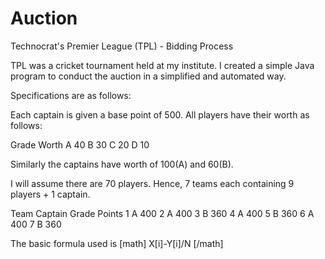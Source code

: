 Auction
=======

Technocrat's Premier League (TPL) - Bidding Process

TPL was a cricket tournament held at my institute. I created a simple Java program to conduct the auction in a simplified and automated way. 

Specifications are as follows:

Each captain is given a base point of 500. All players have their worth as follows:

Grade   Worth
A       40
B       30
C       20
D       10

Similarly the captains have worth of 100(A) and 60(B).

I will assume there are 70 players. Hence, 7 teams each containing 9 players + 1 captain.

Team  Captain Grade Points
1	A	400
2	A	400
3	B	360
4	A	400
5	B	360
6	A	400
7	B	360

The basic formula used is [math] X[i]-Y[i]/N [/math]

